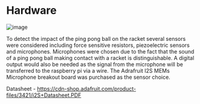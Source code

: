 # Hardware
![image](https://github.com/Muh-Sadik/RacketRhythm/assets/127529383/7a793f4f-17d1-451c-ac22-ea3cb2f327bd)

To detect the impact of the ping pong ball on the racket several sensors were considered including force sensitive resistors, piezoelectric sensors and microphones. Microphones were chosen due to the fact that the sound of a ping pong ball making contact with a racket is distinguishable. A digital output would also be needed as the signal from the microphone will be transferred to the raspberry pi via a wire.
The Adrafruit I2S MEMs Microphone breakout board was purchased as the sensor choice.

Datasheet - https://cdn-shop.adafruit.com/product-files/3421/i2S+Datasheet.PDF

